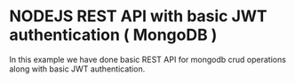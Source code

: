 # NODEJS REST API with basic JWT authentication ( MongoDB )
In this example we have done basic REST API for mongodb crud operations along with basic JWT authentication.
